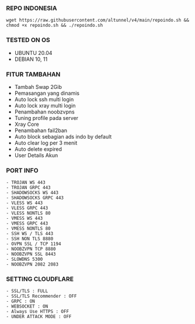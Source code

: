 ### REPO INDONESIA
<pre><code>wget https://raw.githubusercontent.com/altunnel/v4/main/repoindo.sh && chmod +x repoindo.sh && ./repoindo.sh</code></pre>

### TESTED ON OS 
- UBUNTU 20.04
- DEBIAN 10, 11

### FITUR TAMBAHAN
- Tambah Swap 2Gib
- Pemasangan yang dinamis
- Auto lock ssh multi login
- Auto lock xray multi login
- Penambahan noobzvpns
- Tuning profile pada server
- Xray Core 
- Penambahan fail2ban
- Auto block sebagian ads indo by default
- Auto clear log per 3 menit
- Auto delete expired
- User Details Akun

### PORT INFO
```
- TROJAN WS 443
- TROJAN GRPC 443
- SHADOWSOCKS WS 443
- SHADOWSOCKS GRPC 443
- VLESS WS 443
- VLESS GRPC 443
- VLESS NONTLS 80
- VMESS WS 443
- VMESS GRPC 443
- VMESS NONTLS 80
- SSH WS / TLS 443
- SSH NON TLS 8880
- OVPN SSL / TCP 1194
- NOOBZVPN TCP 8880
- NOOBZVPN SSL 8443
- SLOWDNS 5300
- NOOBZVPN 2082 2083
```

### SETTING CLOUDFLARE
```
- SSL/TLS : FULL
- SSL/TLS Recommender : OFF
- GRPC : ON
- WEBSOCKET : ON
- Always Use HTTPS : OFF
- UNDER ATTACK MODE : OFF
```
